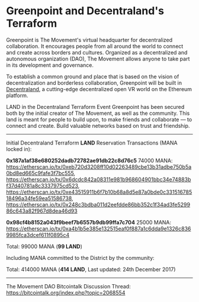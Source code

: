 # Greenpoint and Decentraland's Terraform

Greenpoint is The Movement's virtual headquarter for decentralized collaboration. It encourages people from all around the world to connect and create across borders and cultures. Organized as a decentralized and autonomous organization (DAO), The Movement allows anyone to take part in its development and governance.

To establish a common ground and place that is based on the vision of decentralization and borderless collaboration, Greenpoint will be built in [Decentraland](https://decentraland.org/), a cutting-edge decentralized open VR world on the Ethereum platform.

LAND in the Decentraland Terraform Event Greenpoint has been secured both by the initial creator of The Movement, as well as the community. This land is meant for people to build upon, to make friends and collaborate — to connect and create. Build valuable networks based on trust and friendship.

* * *

Initial Decentraland Terraform **LAND** Reservation Transactions (MANA locked in):

**0x187a1af38e680252dadb72782ae91db22c8d76c5**
74000 MANA:
https://etherscan.io/tx/0xeb720d3208ff10d02263489cbe13b31adbe750b5a0bd8ed665c9fafe3f7bc555,
https://etherscan.io/tx/0x6dcdc842a08311e981b968604901bbc34e74883bf37d40781a8c3337975cd523,
https://etherscan.io/tx/0xe43515911b6f7b10b68a8d5e87a0bde0c33151678518496a34fe59ea51586738,
https://etherscan.io/tx/0x248c3bdba011d2eefdde86bb352c1f34ad3fe529986c643a82f967d8dea46d93

**0x98cf4b8152a043f9beef7b6557b9db99ffa7c704**
25000 MANA:
https://etherscan.io/tx/0xa4b1b5e385e132515eaf0f887a1c6dda9e1326c8369985fca3dcef611f0895c4

Total: 99000 MANA (**99 LAND**)

Including MANA committed to the District by the community:

Total: 414000 MANA (**414 LAND**, Last updated: 24th December 2017)

* * *

The Movement DAO Bitcointalk Discussion Thread: https://bitcointalk.org/index.php?topic=2068554
